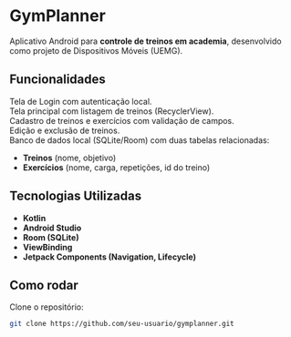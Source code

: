 # GymPlanner

Aplicativo Android para **controle de treinos em academia**, desenvolvido como projeto de Dispositivos Móveis (UEMG).

## Funcionalidades
Tela de Login com autenticação local.  
Tela principal com listagem de treinos (RecyclerView).  
Cadastro de treinos e exercícios com validação de campos.  
Edição e exclusão de treinos.  
Banco de dados local (SQLite/Room) com duas tabelas relacionadas:
- **Treinos** (nome, objetivo)
- **Exercícios** (nome, carga, repetições, id do treino)

## Tecnologias Utilizadas
- **Kotlin**
- **Android Studio**
- **Room (SQLite)**
- **ViewBinding**
- **Jetpack Components (Navigation, Lifecycle)**

## Como rodar
Clone o repositório:
```bash
git clone https://github.com/seu-usuario/gymplanner.git
